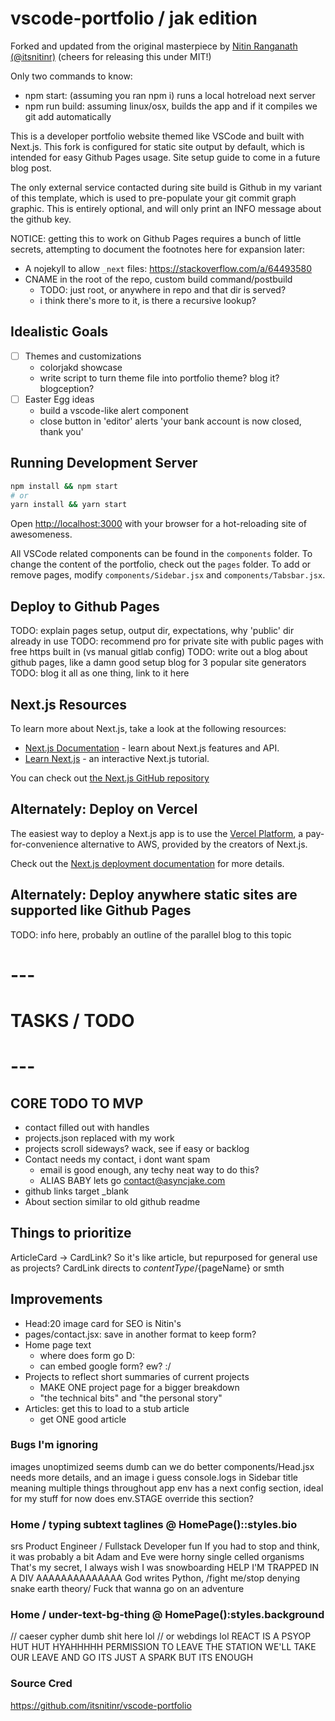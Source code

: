 # vscode-portfolio / jak edition

Forked and updated from the original masterpiece by [Nitin Ranganath (@itsnitinr)](https://github.com/itsnitinr/vscode-portfolio) (cheers for releasing this under MIT!)

Only two commands to know:
- npm start: (assuming you ran npm i) runs a local hotreload next server
- npm run build: assuming linux/osx, builds the app and if it compiles we git add automatically

This is a developer portfolio website themed like VSCode and built with Next.js. This fork is configured for static site output by default, which is intended for easy Github Pages usage. Site setup guide to come in a future blog post.

The only external service contacted during site build is Github in my variant of this template, which is used to pre-populate your git commit graph graphic. This is entirely optional, and will only print an INFO message about the github key.

NOTICE: getting this to work on Github Pages requires a bunch of little secrets, attempting to document the footnotes here for expansion later:
- A nojekyll to allow `_next` files: https://stackoverflow.com/a/64493580
- CNAME in the root of the repo, custom build command/postbuild
    - TODO: just root, or anywhere in repo and that dir is served?
    - i think there's more to it, is there a recursive lookup?

## Idealistic Goals

- [ ] Themes and customizations
  - colorjakd showcase
  - write script to turn theme file into portfolio theme? blog it? blogception?
- [ ] Easter Egg ideas
  - build a vscode-like alert component
  - close button in 'editor' alerts 'your bank account is now closed, thank you'

## Running Development Server

```bash
npm install && npm start
# or
yarn install && yarn start
```

Open [http://localhost:3000](http://localhost:3000) with your browser for a hot-reloading site of awesomeness.

All VSCode related components can be found in the `components` folder. To change the content of the portfolio, check out the `pages` folder. To add or remove pages, modify `components/Sidebar.jsx` and `components/Tabsbar.jsx`.

## Deploy to Github Pages

TODO: explain pages setup, output dir, expectations, why 'public' dir already in use
TODO: recommend pro for private site with public pages with free https built in (vs manual gitlab config)
TODO: write out a blog about github pages, like a damn good setup blog for 3 popular site generators
TODO: blog it all as one thing, link to it here

## Next.js Resources

To learn more about Next.js, take a look at the following resources:

- [Next.js Documentation](https://nextjs.org/docs) - learn about Next.js features and API.
- [Learn Next.js](https://nextjs.org/learn) - an interactive Next.js tutorial.

You can check out [the Next.js GitHub repository](https://github.com/vercel/next.js/)

## Alternately: Deploy on Vercel

The easiest way to deploy a Next.js app is to use the [Vercel Platform](https://vercel.com/new?utm_medium=default-template&filter=next.js&utm_source=create-next-app&utm_campaign=create-next-app-readme), a pay-for-convenience alternative to AWS, provided by the creators of Next.js.

Check out the [Next.js deployment documentation](https://nextjs.org/docs/deployment) for more details.

## Alternately: Deploy anywhere static sites are supported like Github Pages

TODO: info here, probably an outline of the parallel blog to this topic

# ---
# TASKS / TODO
# ---

## CORE TODO TO MVP
- contact filled out with handles
- projects.json replaced with my work
- projects scroll sideways? wack, see if easy or backlog
- Contact needs my contact, i dont want spam
  - email is good enough, any techy neat way to do this?
  - ALIAS BABY lets go contact@asyncjake.com
- github links target _blank
- About section similar to old github readme

## Things to prioritize
ArticleCard -> CardLink? So it's like article, but repurposed for general use as projects?
CardLink directs to ${contentType}/${pageName} or smth

## Improvements
- Head:20 image card for SEO is Nitin's
- pages/contact.jsx: save in another format to keep form?
- Home page text
  - where does form go D:
  - can embed google form? ew? :/
- Projects to reflect short summaries of current projects
  - MAKE ONE project page for a bigger breakdown
  - "the technical bits" and "the personal story"
- Articles: get this to load to a stub article
  - get ONE good article

### Bugs I'm ignoring
images unoptimized seems dumb can we do better
components/Head.jsx needs more details, and an image i guess
console.logs in Sidebar
title meaning multiple things throughout app
env has a next config section, ideal for my stuff for now
  does env.STAGE override this section?

### Home / typing subtext taglines @ HomePage()::styles.bio
srs
  Product Engineer<a> / Fullstack Developer
fun
  If you had to stop and think, it was probably a bit
  Adam and Eve were horny single celled organisms
  That's my secret, I always wish I was snowboarding
  HELP I'M TRAPPED IN A DIV AAAAAAAAAAAAAA
  God writes Python, /fight me/stop denying snake earth theory/
  Fuck that wanna go on an adventure


### Home / under-text-bg-thing @ HomePage():styles.background
// caeser cypher dumb shit here lol
// or webdings lol
REACT IS A PSYOP
HUT HUT HYAHHHHH
PERMISSION TO LEAVE THE STATION
WE'LL TAKE OUR LEAVE AND GO
ITS JUST A SPARK BUT ITS ENOUGH

### Source Cred
https://github.com/itsnitinr/vscode-portfolio

